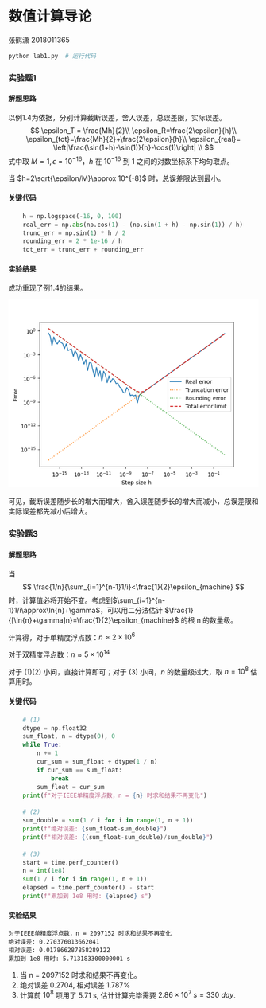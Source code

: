 # 数值计算导论

张鹤潇 2018011365

```bash
python lab1.py  # 运行代码
```

### 实验题1

#### 解题思路

以例1.4为依据，分别计算截断误差，舍入误差，总误差限，实际误差。
$$
\epsilon_T = \frac{Mh}{2}\\
\epsilon_R=\frac{2\epsilon}{h}\\
\epsilon_{tot}=\frac{Mh}{2}+\frac{2\epsilon}{h}\\
\epsilon_{real}= \left|\frac{\sin(1+h)-\sin(1)}{h}-\cos(1)\right| \\
$$
式中取 $M=1,\epsilon=10^{-16}$，$h$ 在 $10^{-16}$ 到 $1$ 之间的对数坐标系下均匀取点。

当 $h=2\sqrt{\epsilon/M}\approx 10^{-8}$ 时，总误差限达到最小。

#### 关键代码

```python
    h = np.logspace(-16, 0, 100)
    real_err = np.abs(np.cos(1) - (np.sin(1 + h) - np.sin(1)) / h)
    trunc_err = np.sin(1) * h / 2
    rounding_err = 2 * 1e-16 / h
    tot_err = trunc_err + rounding_err
```

#### 实验结果

成功重现了例1.4的结果。

![](数值计算导论_pic/Figure_1.png)

可见，截断误差随步长的增大而增大，舍入误差随步长的增大而减小，总误差限和实际误差都先减小后增大。

### 实验题3

#### 解题思路

当
$$
\frac{1/n}{\sum_{i=1}^{n-1}1/i}<\frac{1}{2}\epsilon_{machine}
$$
时，计算值必将开始不变。考虑到$\sum_{i=1}^{n-1}1/i\approx\ln{n}+\gamma$，可以用二分法估计 $\frac{1}{[\ln{n}+\gamma]n}=\frac{1}{2}\epsilon_{machine}$ 的根 n 的数量级。

计算得，对于单精度浮点数：$n\approx 2\times 10^{6}$

对于双精度浮点数：$n\approx 5\times 10^{14}$

对于 (1)(2) 小问，直接计算即可；对于 (3) 小问，$n$ 的数量级过大，取 $n=10^{8}$ 估算用时。

#### 关键代码

```python
 	# (1)
    dtype = np.float32
    sum_float, n = dtype(0), 0
    while True:
        n += 1
        cur_sum = sum_float + dtype(1 / n)
        if cur_sum == sum_float:
            break
        sum_float = cur_sum
    print(f"对于IEEE单精度浮点数，n = {n} 时求和结果不再变化")

    # (2)
    sum_double = sum(1 / i for i in range(1, n + 1))
    print(f"绝对误差: {sum_float-sum_double}")
    print(f"相对误差: {(sum_float-sum_double)/sum_double}")

    # (3)
    start = time.perf_counter()
    n = int(1e8)
    sum(1 / i for i in range(1, n + 1))
    elapsed = time.perf_counter() - start
    print(f"累加到 1e8 用时: {elapsed} s")
```

#### 实验结果

```bash
对于IEEE单精度浮点数，n = 2097152 时求和结果不再变化
绝对误差: 0.270376013662041
相对误差: 0.017866287858289122
累加到 1e8 用时: 5.713183300000001 s
```

1. 当 n = 2097152 时求和结果不再变化。
2. 绝对误差 $0.2704$, 相对误差 $1.787\%$
3. 计算前 $10^{8}$ 项用了 $5.71$ s, 估计计算完毕需要 $2.86\times10^7\ s=330\ day$.